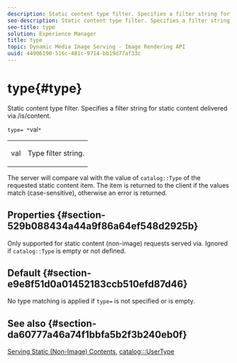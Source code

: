 ```yaml
---
description: Static content type filter. Specifies a filter string for static content delivered via /is/content.
seo-description: Static content type filter. Specifies a filter string for static content delivered via /is/content.
seo-title: type
solution: Experience Manager
title: type
topic: Dynamic Media Image Serving - Image Rendering API
uuid: 44906190-516c-481c-9714-bb19d77af33c
---
```


# type{#type}

Static content type filter. Specifies a filter string for static content delivered via /is/content.

 `type= *`val`*`

<table id="simpletable_B66354A826434A678F3DBC686A0F1436"> 
 <tr class="strow"> 
  <td class="stentry"> <p><span class="varname"> val</span> </p> </td> 
  <td class="stentry"> <p>Type filter string. </p></td> 
 </tr> 
</table>

The server will compare val with the value of `catalog::Type` of the requested static content item. The item is returned to the client if the values match (case-sensitive), otherwise an error is returned.

## Properties {#section-529b088434a44a9f86a64ef548d2925b}

Only supported for static content (non-image) requests served via. Ignored if `catalog::Type` is empty or not defined.

## Default {#section-e9e8f51d0a01452183ccb510efd87d46}

No type matching is applied if `type=` is not specified or is empty.

## See also {#section-da60777a46a74f1bbfa5b2f3b240eb0f}

[Serving Static (Non-Image) Contents](../../../../../is-api/http-ref/image-serving-api-ref/c-http-protocol-reference/c-syntax-and-features/r-serving-static-non-image-content.md#reference-cbe50e697fdf4c7bbb0084f98b7739da), [catalog:::UserType](/help/aem-is-ir-api/is-api/image-catalog/image-serving-api-ref/c-image-catalog-reference/c-image-svg-data-reference/c-image-data-reference/r-usertype-cat.md) 
